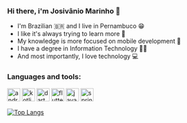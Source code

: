 ### Hi there, i'm Josivânio Marinho 👋

- I'm Brazilian :brazil: and I live in Pernambuco :grin:
- I like it's always trying to learn more :blue_book:
- My knowledge is more focused on mobile development :iphone:
- I have a degree in Information Technology :man_student:
- And most importantly, I love technology :computer:

### Languages and tools:

<img alt="android" height="30" width="30" src="https://cdn.jsdelivr.net/gh/devicons/devicon/icons/android/android-original.svg" style="max-width:100%;">
<img alt="kotlin" height="30" width="30" src="https://cdn.jsdelivr.net/gh/devicons/devicon/icons/kotlin/kotlin-original.svg" style="max-width:100%;">
<img alt="dart" height="30" width="30" src="https://cdn.jsdelivr.net/gh/devicons/devicon/icons/dart/dart-original.svg" style="max-width:100%;">
<img alt="flutter" height="30" width="30" src="https://cdn.jsdelivr.net/gh/devicons/devicon/icons/flutter/flutter-original.svg" style="max-width:100%;">
<img alt="java" height="30" width="30" src="https://cdn.jsdelivr.net/gh/devicons/devicon/icons/java/java-original.svg" style="max-width:100%;">
<img alt="spring" height="30" width="30" src="https://cdn.jsdelivr.net/gh/devicons/devicon/icons/spring/spring-original.svg" style="max-width:100%;">

[![Top Langs](https://github-readme-stats.vercel.app/api/top-langs/?username=JosivanioMarinho&layout=compact&theme=dark&show_icons=true)](https://github.com/JosivanioMarinho/github-readme-stats)
